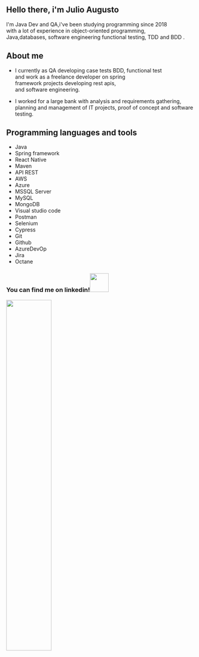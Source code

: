 
  ## Hello there, i'm Julio Augusto
  
  I'm Java Dev and QA,i've been studying programming since 2018<br>
  with a lot of experience in object-oriented programming,<br>
  Java,databases, software engineering functional testing, TDD and BDD .

## About me
  * I currently as QA developing case tests BDD, functional test<br>
    and work as a freelance developer on spring<br>
    framework projects developing rest apis,<br> 
    and software engineering.<br>
    
  * I worked for a large bank with analysis and requirements gathering,<br> 
    planning and management of IT projects, proof of concept and software testing.
  
  ## Programming languages and tools
  * Java 
  * Spring framework
  * React Native
  * Maven
  * API REST
  * AWS
  * Azure 
  * MSSQL Server
  * MySQL
  * MongoDB
  * Visual studio code
  * Postman
  * Selenium
  * Cypress
  * Git
  * Github
  * AzureDevOp
  * Jira
  * Octane
  
   ### You can find me on linkedin!<a href="https://www.linkedin.com/in/julio-augusto-silva-a99308119/"><img src="https://media1.giphy.com/media/HQTYdpx1yhxWpugAi2/giphy.gif?cid=ecf05e475wvxroh7lso1o43rzmla6dixesq4ozeuow979u1j&rid=giphy.gif&ct=s" width=50> 
  </a>
   
  
  <div align="left">
  <img width="49%" src="https://github-readme-stats.vercel.app/api/top-langs/?username=augustojulio-code&layout=compact&langs_count=7&theme=tokyonight"/>
  </div>
  


  
  
 
